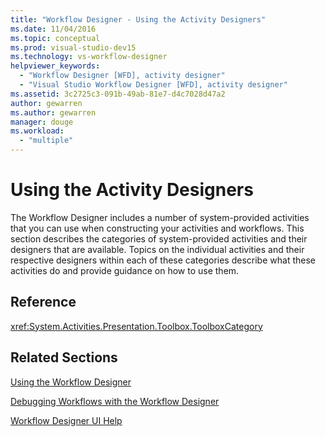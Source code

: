 ```yaml
---
title: "Workflow Designer - Using the Activity Designers"
ms.date: 11/04/2016
ms.topic: conceptual
ms.prod: visual-studio-dev15
ms.technology: vs-workflow-designer
helpviewer_keywords:
  - "Workflow Designer [WFD], activity designer"
  - "Visual Studio Workflow Designer [WFD], activity designer"
ms.assetid: 3c2725c3-091b-49ab-81e7-d4c7028d47a2
author: gewarren
ms.author: gewarren
manager: douge
ms.workload:
  - "multiple"
---
```

# Using the Activity Designers

The Workflow Designer includes a number of system-provided activities that you can use when constructing your activities and workflows. This section describes the categories of system-provided activities and their designers that are available. Topics on the individual activities and their respective designers within each of these categories describe what these activities do and provide guidance on how to use them.

## Reference

<xref:System.Activities.Presentation.Toolbox.ToolboxCategory>

## Related Sections

 [Using the Workflow Designer](/visualstudio/workflow-designer/developing-applications-with-the-workflow-designer)

 [Debugging Workflows with the Workflow Designer](../workflow-designer/debugging-workflows-with-the-workflow-designer.md)

 [Workflow Designer UI Help](../workflow-designer/workflow-designer-ui-help.md)